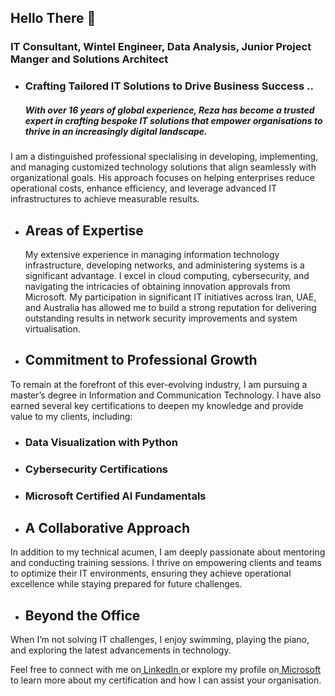 ## Hello There &#128075;  

### IT Consultant, Wintel Engineer, Data Analysis, Junior Project Manger and Solutions Architect

- ### Crafting Tailored IT Solutions to Drive Business Success ..
  ##### With over 16 years of global experience, Reza has become a trusted expert in crafting bespoke IT solutions that empower organisations to thrive in an increasingly digital landscape.
I am a distinguished professional specialising in developing, implementing, and managing customized technology solutions that align seamlessly with organizational goals. His approach focuses on helping enterprises reduce operational costs, enhance efficiency, and leverage advanced IT infrastructures to achieve measurable results.

- ## Areas of Expertise
  My extensive experience in managing information technology infrastructure, developing networks, and administering systems is a significant advantage. I excel in cloud computing, cybersecurity, and navigating the intricacies of obtaining innovation approvals from Microsoft. My participation in significant IT initiatives across Iran, UAE, and Australia has allowed me to build a strong reputation for delivering outstanding results in network security improvements and system virtualisation.

- ## Commitment to Professional Growth
To remain at the forefront of this ever-evolving industry, I am pursuing a master’s degree in Information and Communication Technology. I have also earned several key certifications to deepen my knowledge and provide value to my clients, including:

- ### Data Visualization with Python
- ### Cybersecurity Certifications
- ### Microsoft Certified AI Fundamentals

- ## A Collaborative Approach
In addition to my technical acumen, I am deeply passionate about mentoring and conducting training sessions. I thrive on empowering clients and teams to optimize their IT environments, ensuring they achieve operational excellence while staying prepared for future challenges.

- ## Beyond the Office
When I’m not solving IT challenges, I enjoy swimming, playing the piano, and exploring the latest advancements in technology.

Feel free to connect with me on<a
href="https://www.linkedin.com/in/richard-nejad-0263492a/"> LinkedIn </a>or explore my profile on<a href="https://learn.microsoft.com/en-us/users/rezanejad-5436/transcript/7xoo1uzwq5o4k69"> Microsoft </a>to learn more about my certification and how I can assist your organisation.
